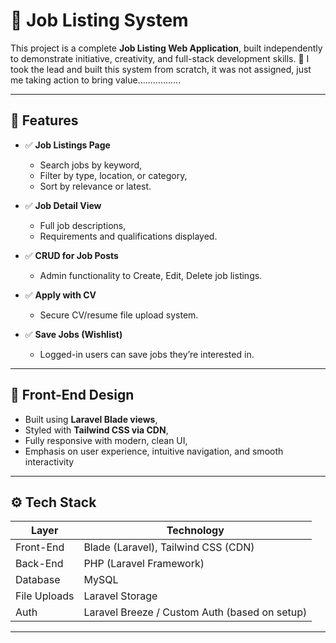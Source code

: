 # 💼 Job Listing System

This project is a complete **Job Listing Web Application**, built independently to demonstrate initiative, creativity, and full-stack development skills.
🚀 I took the lead and built this system from scratch, it was not assigned, just me taking action to bring value.................

---

## 🌟 Features

- ✅ **Job Listings Page**  
  - Search jobs by keyword,
  - Filter by type, location, or category,  
  - Sort by relevance or latest.

- ✅ **Job Detail View**  
  - Full job descriptions,  
  - Requirements and qualifications displayed.

- ✅ **CRUD for Job Posts**  
  - Admin functionality to Create, Edit, Delete job listings.

- ✅ **Apply with CV**  
  - Secure CV/resume file upload system.

- ✅ **Save Jobs (Wishlist)**  
  - Logged-in users can save jobs they’re interested in.

---

## 🎨 Front-End Design

- Built using **Laravel Blade views**,
- Styled with **Tailwind CSS via CDN**,
- Fully responsive with modern, clean UI, 
- Emphasis on user experience, intuitive navigation, and smooth interactivity

---

## ⚙️ Tech Stack

| Layer        | Technology            |
|--------------|------------------------|
| Front-End    | Blade (Laravel), Tailwind CSS (CDN) |
| Back-End     | PHP (Laravel Framework) |
| Database     | MySQL                 |
| File Uploads | Laravel Storage        |
| Auth         | Laravel Breeze / Custom Auth (based on setup) |

---

